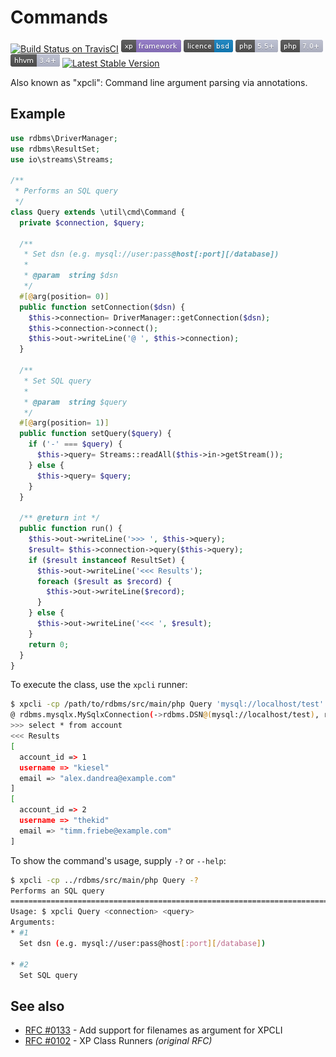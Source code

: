 Commands
========

[![Build Status on TravisCI](https://secure.travis-ci.org/xp-framework/command.svg)](http://travis-ci.org/xp-framework/command)
[![XP Framework Module](https://raw.githubusercontent.com/xp-framework/web/master/static/xp-framework-badge.png)](https://github.com/xp-framework/core)
[![BSD Licence](https://raw.githubusercontent.com/xp-framework/web/master/static/licence-bsd.png)](https://github.com/xp-framework/core/blob/master/LICENCE.md)
[![Required PHP 5.5+](https://raw.githubusercontent.com/xp-framework/web/master/static/php-5_5plus.png)](http://php.net/)
[![Supports PHP 7.0+](https://raw.githubusercontent.com/xp-framework/web/master/static/php-7_0plus.png)](http://php.net/)
[![Supports HHVM 3.4+](https://raw.githubusercontent.com/xp-framework/web/master/static/hhvm-3_4plus.png)](http://hhvm.com/)
[![Latest Stable Version](https://poser.pugx.org/xp-framework/command/version.png)](https://packagist.org/packages/xp-framework/command)

Also known as "xpcli": Command line argument parsing via annotations.

Example
-------

```php
use rdbms\DriverManager;
use rdbms\ResultSet;
use io\streams\Streams;

/**
 * Performs an SQL query
 */
class Query extends \util\cmd\Command {
  private $connection, $query;

  /**
   * Set dsn (e.g. mysql://user:pass@host[:port][/database])
   *
   * @param  string $dsn
   */
  #[@arg(position= 0)]
  public function setConnection($dsn) {
    $this->connection= DriverManager::getConnection($dsn);
    $this->connection->connect();
    $this->out->writeLine('@ ', $this->connection);
  }

  /**
   * Set SQL query
   *
   * @param  string $query
   */
  #[@arg(position= 1)]
  public function setQuery($query) {
    if ('-' === $query) {
      $this->query= Streams::readAll($this->in->getStream());
    } else {
      $this->query= $query;
    }
  }

  /** @return int */
  public function run() {
    $this->out->writeLine('>>> ', $this->query);
    $result= $this->connection->query($this->query);
    if ($result instanceof ResultSet) {
      $this->out->writeLine('<<< Results');
      foreach ($result as $record) {
        $this->out->writeLine($record);
      }
    } else {
      $this->out->writeLine('<<< ', $result);
    }
    return 0;
  }
}
```

To execute the class, use the `xpcli` runner:

```sh
$ xpcli -cp /path/to/rdbms/src/main/php Query 'mysql://localhost/test' 'select * from account'
@ rdbms.mysqlx.MySqlxConnection(->rdbms.DSN@(mysql://localhost/test), rdbms.mysqlx.MySqlxProtocol(...)
>>> select * from account
<<< Results
[
  account_id => 1
  username => "kiesel"
  email => "alex.dandrea@example.com"
]
[
  account_id => 2
  username => "thekid"
  email => "timm.friebe@example.com"
]
```

To show the command's usage, supply `-?` or `--help`:

```sh
$ xpcli -cp ../rdbms/src/main/php Query -?
Performs an SQL query
========================================================================
Usage: $ xpcli Query <connection> <query>
Arguments:
* #1
  Set dsn (e.g. mysql://user:pass@host[:port][/database])

* #2
  Set SQL query
```

See also
--------

* [RFC #0133](https://github.com/xp-framework/rfc/issues/133) - Add support for filenames as argument for XPCLI
* [RFC #0102](https://github.com/xp-framework/rfc/issues/102) - XP Class Runners *(original RFC)*